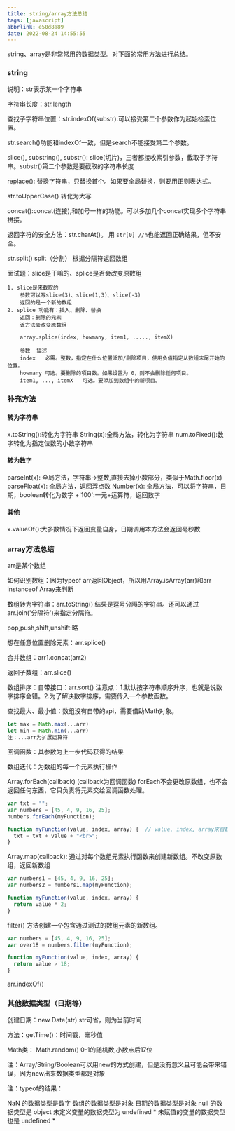 ```yaml
---
title: string/array方法总结
tags: [javascript]
abbrlink: e50d8a89
date: 2022-08-24 14:55:55
---
```

string、array是非常常用的数据类型。对下面的常用方法进行总结。

<!-- more -->

### string

说明：str表示某一个字符串

字符串长度：str.length

查找子字符串位置：str.indexOf(substr).可以接受第二个参数作为起始检索位置。

str.search()功能和indexOf一致，但是search不能接受第二个参数。

slice(), substring(), substr(): slice(切片)，三者都接收索引参数，截取子字符串。substr()第二个参数是要截取的字符串长度

replace(): 替换字符串，只替换首个。如果要全局替换，则要用正则表达式。

str.toUpperCase() 转化为大写

concat():concat(连接),和加号一样的功能。可以多加几个concat实现多个字符串拼接。

返回字符的安全方法：str.charAt()。 用 `str[0] //h`也能返回正确结果，但不安全。

str.split() split（分割） 根据分隔符返回数组

面试题：slice是干嘛的、splice是否会改变原数组

```
1. slice是来截取的
	参数可以写slice(3)、slice(1,3)、slice(-3)
	返回的是一个新的数组
2. splice 功能有：插入、删除、替换
	返回：删除的元素
	该方法会改变原数组

	array.splice(index, howmany, item1, ....., itemX)

	参数	描述
	index	必需。整数，指定在什么位置添加/删除项目，使用负值指定从数组末尾开始的位置。
	howmany	可选。要删除的项目数。如果设置为 0，则不会删除任何项目。
	item1, ..., itemX	可选。要添加到数组中的新项目。
```

### 补充方法

#### 转为字符串

x.toString():转化为字符串
String(x):全局方法，转化为字符串
num.toFixed():数字转化为指定位数的小数字符串

#### 转为数字

parseInt(x): 全局方法，字符串->整数,直接去掉小数部分，类似于Math.floor(x)
parseFloat(x): 全局方法，返回浮点数
Number(x): 全局方法，可以将字符串，日期，boolean转化为数字
+'100':一元+运算符，返回数字

#### 其他

x.valueOf():大多数情况下返回变量自身，日期调用本方法会返回毫秒数

### array方法总结

arr是某个数组

如何识别数组：因为typeof arr返回Object，所以用Array.isArray(arr)和arr instanceof Array来判断

数组转为字符串：arr.toString() 结果是逗号分隔的字符串。还可以通过arr.join('分隔符')来指定分隔符。

pop,push,shift,unshift:略

想在任意位置删除元素：arr.splice()

合并数组：arr1.concat(arr2)

返回子数组：arr.slice()

数组排序：自带接口：arr.sort()
注意点：1.默认按字符串顺序升序，也就是说数字排序会错。2.为了解决数字排序，需要传入一个参数函数。

查找最大、最小值：数组没有自带的api，需要借助Math对象。

```js
let max = Math.max(...arr)
let min = Math.min(...arr)
注：...arr为扩展运算符
```

回调函数：其参数为上一步代码获得的结果

数组迭代：为数组的每一个元素执行操作

Array.forEach(callback) (callback为回调函数)
forEach不会更改原数组，也不会返回任何东西，它只负责将元素交给回调函数处理。

```js
var txt = "";
var numbers = [45, 4, 9, 16, 25];
numbers.forEach(myFunction);

function myFunction(value, index, array) {  // value, index, array来自数组,其中，index, array可省略
  txt = txt + value + "<br>"; 
}
```

Array.map(callback): 通过对每个数组元素执行函数来创建新数组。不改变原数组，返回新数组

```js
var numbers1 = [45, 4, 9, 16, 25];
var numbers2 = numbers1.map(myFunction);

function myFunction(value, index, array) {
  return value * 2;
}
```

filter() 方法创建一个包含通过测试的数组元素的新数组。

```js
var numbers = [45, 4, 9, 16, 25];
var over18 = numbers.filter(myFunction);

function myFunction(value, index, array) {
  return value > 18;
}
```

arr.indexOf()

### 其他数据类型（日期等）

创建日期：new Date(str) str可省，则为当前时间

方法：getTime()：时间戳，毫秒值

Math类：
Math.random() 0-1的随机数,小数点后17位

注：Array/String/Boolean可以用new的方式创建，但是没有意义且可能会带来错误，因为new出来数据类型都是对象

注：typeof的结果：

NaN 的数据类型是数字
数组的数据类型是对象
日期的数据类型是对象
null 的数据类型是 object
未定义变量的数据类型为 undefined *
未赋值的变量的数据类型也是 undefined *
